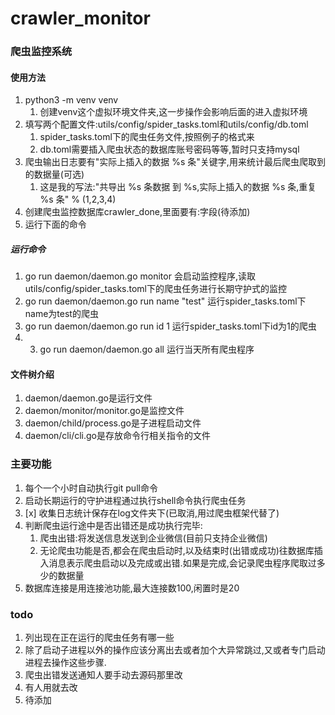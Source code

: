 # crawler_monitor

### 爬虫监控系统

#### 使用方法
1. python3 -m venv venv
    1. 创建venv这个虚拟环境文件夹,这一步操作会影响后面的进入虚拟环境
2. 填写两个配置文件:utils/config/spider_tasks.toml和utils/config/db.toml
    1. spider_tasks.toml下的爬虫任务文件,按照例子的格式来
    2. db.toml需要插入爬虫状态的数据库账号密码等等,暂时只支持mysql
3. 爬虫输出日志要有"实际上插入的数据 %s 条"关键字,用来统计最后爬虫爬取到的数据量(可选)
    1. 这是我的写法:"共导出 %s 条数据 到 %s,实际上插入的数据 %s 条,重复 %s 条" % (1,2,3,4)
4. 创建爬虫监控数据库crawler_done,里面要有:字段(待添加)
5. 运行下面的命令

##### 运行命令
1. go run daemon/daemon.go monitor 会启动监控程序,读取utils/config/spider_tasks.toml下的爬虫任务进行长期守护式的监控
2. go run daemon/daemon.go run name "test" 运行spider_tasks.toml下name为test的爬虫
3. go run daemon/daemon.go run id 1 运行spider_tasks.toml下id为1的爬虫
4. 3. go run daemon/daemon.go all 运行当天所有爬虫程序

#### 文件树介绍
1. daemon/daemon.go是运行文件
2. daemon/monitor/monitor.go是监控文件
3. daemon/child/process.go是子进程启动文件
4. daemon/cli/cli.go是存放命令行相关指令的文件

### 主要功能
1. 每个一个小时自动执行git pull命令
2. 启动长期运行的守护进程通过执行shell命令执行爬虫任务
3. [x] 收集日志统计保存在log文件夹下(已取消,用过爬虫框架代替了)
4. 判断爬虫运行途中是否出错还是成功执行完毕:
    1. 爬虫出错:将发送信息发送到企业微信(目前只支持企业微信)
    2. 无论爬虫功能是否,都会在爬虫启动时,以及结束时(出错或成功)往数据库插入消息表示爬虫启动以及完成或出错.如果是完成,会记录爬虫程序爬取过多少的数据量
5. 数据库连接是用连接池功能,最大连接数100,闲置时是20

### todo
1. 列出现在正在运行的爬虫任务有哪一些
2. 除了启动子进程以外的操作应该分离出去或者加个大异常跳过,又或者专门启动进程去操作这些步骤.
3. 爬虫出错发送通知人要手动去源码那里改
4. 有人用就去改
5. 待添加
